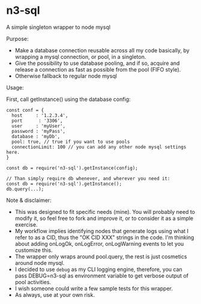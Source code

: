 # n3-sql
A simple singleton wrapper to node mysql

Purpose:

* Make a database connection reusable across all my code basically, by wrapping a mysql connection, or pool, in a singleton.
* Give the possibility to use database pooling, and if so, acquire and release a connection as fast as possible from the pool (FIFO style).
* Otherwise fallback to regular node mysql

Usage:

First, call getInstance() using the database config:
```
const conf = {
  host     : '1.2.3.4',
  port      : '3306',
  user     : 'myUser',
  password : 'myPass',
  database : 'myDb',
  pool: true, // true if you want to use pools
  connectionLimit: 100 // you can add any other node mysql settings here.
}

const db = require('n3-sql').getInstance(config);
```

```
// Than simply require db whenever, and wherever you need it:
const db = require('n3-sql').getInstance();
db.query(...);
```

Note & disclaimer:
* This was designed to fit specific needs (mine). You will probably need to modify it, so feel free to fork and improve it, or to consider it as a simple exercise.
* My workflow implies identifying nodes that generate logs using what I refer to as a CID, thus the "OK CID XXX" strings in the code. I'm thinking about adding onLogOk, onLogError, onLogWarning events to let you customize this.
* The wrapper only wraps around pool.query, the rest is just cosmetics around node mysql.
* I decided to use `debug` as my CLI logging engine, therefore, you can pass DEBUG=n3-sql as environment variable to get verbose output of pool activities.
* I wish someone could write a few sample tests for this wrapper.
* As always, use at your own risk.
